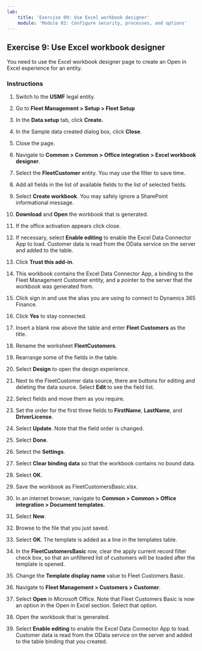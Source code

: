 ```yaml
---
lab:
    title: 'Exercise 09: Use Excel workbook designer'
    module: 'Module 02: Configure security, processes, and options'
---
```

## Exercise 9: Use Excel workbook designer

You need to use the Excel workbook designer page to create an Open in Excel
experience for an entity.

### Instructions

1.  Switch to the **USMF** legal entity.

2.  Go to **Fleet Management \> Setup \> Fleet Setup**

3.  In the **Data setup** tab, click **Create.**

4.  In the Sample data created dialog box, click **Close**.

5.  Close the page.

6.  Navigate to **Common \> Common \> Office integration \> Excel workbook
    designer**.

7.  Select the **FleetCustomer** entity. You may use the filter to save time.

8.  Add all fields in the list of available fields to the list of selected
    fields.

9.  Select **Create workbook**. You may safely ignore a SharePoint informational
    message.

10. **Download** and **Open** the workbook that is generated.

11. If the office activation appears click close.

12. If necessary, select **Enable editing** to enable the Excel Data Connector
    App to load. Customer data is read from the OData service on the server and
    added to the table.

13. Click **Trust this add-in**.

14. This workbook contains the Excel Data Connector App, a binding to the Fleet
    Management Customer entity, and a pointer to the server that the workbook
    was generated from.

15. Click sign in and use the alias you are using to connect to Dynamics 365
    Finance.

16. Click **Yes** to stay connected.

17. Insert a blank row above the table and enter **Fleet Customers** as the
    title.

18. Rename the worksheet **FleetCustomers**.

19. Rearrange some of the fields in the table.

20. Select **Design** to open the design experience.

21. Next to the FleetCustomer data source, there are buttons for editing and
    deleting the data source. Select **Edit** to see the field list.

22. Select fields and move them as you require.

23. Set the order for the first three fields to **FirstName**, **LastName**, and
    **DriverLicense**.

24. Select **Update**. Note that the field order is changed.

25. Select **Done**.

26. Select the **Settings**.

27. Select **Clear binding data** so that the workbook contains no bound data.

28. Select **OK**.

29. Save the workbook as FleetCustomersBasic.xlsx.

30. In an internet browser, navigate to **Common \> Common \> Office integration
    \> Document templates**.

31. Select **New**.

32. Browse to the file that you just saved.

33. Select **OK**. The template is added as a line in the templates table.

34. In the **FleetCustomersBasic** row, clear the apply current record filter
    check box, so that an unfiltered list of customers will be loaded after the
    template is opened.

35. Change the **Template display name** value to Fleet Customers Basic.

36. Navigate to **Fleet Management \> Customers \> Customer**.

37. Select **Open** in Microsoft Office. Note that Fleet Customers Basic is now
    an option in the Open in Excel section. Select that option.

38. Open the workbook that is generated.

39. Select **Enable editing** to enable the Excel Data Connector App to load.
    Customer data is read from the OData service on the server and added to the
    table binding that you created.
